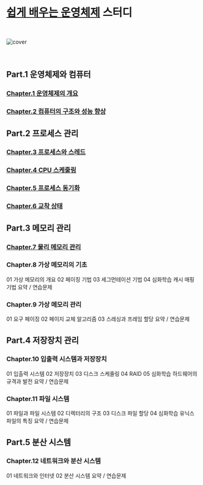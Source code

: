 # [쉽게 배우는 운영체제](https://www.yes24.com/Product/Goods/116977423) 스터디

<br />

![cover](https://image.yes24.com/goods/116977423/LG)

<br />

## Part.1 운영체제와 컴퓨터

### [Chapter.1 운영체제의 개요](./chap.1.md)

### [Chapter.2 컴퓨터의 구조와 성능 향상](./chap.2.md)

## Part.2 프로세스 관리

### [Chapter.3 프로세스와 스레드](./chap.3.md)

### [Chapter.4 CPU 스케줄링](./chap.4.md)

### [Chapter.5 프로세스 동기화](./chap.5.md)

### [Chapter.6 교착 상태](./chap.6.md)

## Part.3 메모리 관리

### [Chapter.7 물리 메모리 관리](./chap.7.md)

### Chapter.8 가상 메모리의 기초

01 가상 메모리의 개요
02 페이징 기법
03 세그먼테이션 기법
04 심화학습 캐시 매핑 기법
요약 / 연습문제

### Chapter.9 가상 메모리 관리

01 요구 페이징
02 페이지 교체 알고리즘
03 스레싱과 프레임 할당
요약 / 연습문제

## Part.4 저장장치 관리

### Chapter.10 입출력 시스템과 저장장치

01 입출력 시스템
02 저장장치
03 디스크 스케줄링
04 RAID
05 심화학습 하드웨어의 규격과 발전
요약 / 연습문제

### Chapter.11 파일 시스템

01 파일과 파일 시스템
02 디렉터리의 구조
03 디스크 파일 할당
04 심화학습 유닉스 파일의 특징
요약 / 연습문제

## Part.5 분산 시스템

### Chapter.12 네트워크와 분산 시스템

01 네트워크와 인터넷
02 분산 시스템
요약 / 연습문제
